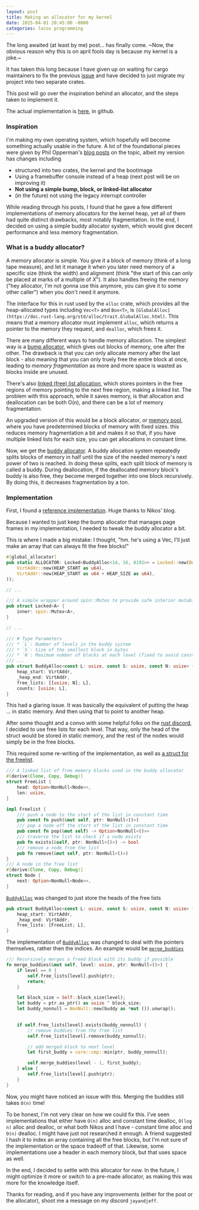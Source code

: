 ```yaml
---
layout: post
title: Making an allocator for my kernel
date: 2025-04-01 20:45:00 -0800
categories: locos programming
---
```


The long awaited (at least by me) post... has finally come. ~Now, the obvious reason why this is on april fools day is because my kernel is a joke.~

It has taken this long because I have given up on waiting for cargo maintainers to fix the previous [issue](https://github.com/rust-lang/cargo/issues/10444) and have decided to just migrate my project into two separate crates.

This post will go over the inspiration behind an allocator, and the steps taken to implement it.

The actual implementation is [here](https://github.com/Makonede/locos/blob/main/kernel/src/memory/alloc.rs), in github.

### Inspiration

I'm making my own operating system, which hopefully will become something actually usable in the future. A lot of the foundational pieces were given by Phil Opperman's [blog posts](https://os.phil-opp.com/) on the topic, albeit my version has changes including

- structured into two crates, the kernel and the bootimage
- Using a framebuffer console instead of a heap (next post will be on improving it)
- **Not using a simple bump, block, or linked-list allocator**
- (in the future) not using the legacy interrupt controller

While reading through his posts, I found that he gave a few different implementations of memory allocators for the kernel heap, yet all of them had quite distinct drawbacks, most notably fragmentation. In the end, I decided on using a simple buddy allocator system, which would give decent performance and less memory fragmentation.

### What is a buddy allocator?

A memory allocator is simple. You give it a block of memory (think of a long tape measure), and let it manage it when you later need memory of a specific size (think the width) and alignment (think "the start of this can only be placed at marks of a multiple of *X*"). It also handles freeing the memory ("hey allocator, I'm not gonna use this anymore, you can give it to some other caller") when you don't need it anymore.

The interface for this in rust used by the `alloc` crate, which provides all the heap-allocated types including `Vec<T>` and `Box<T>`, is `[GlobalAlloc](https://doc.rust-lang.org/std/alloc/trait.GlobalAlloc.html)`. This means that a memory allocator must implement `alloc`, which returns a pointer to the memory they request, and `dealloc`, which frees it.

There are many different ways to handle memory allocation. The simplest way is a [bump allocator](https://rust-hosted-langs.github.io/book/chapter-simple-bump.html), which gives out blocks of memory, one after the other. The drawback is that you can only allocate memory after the last block - also meaning that you can only truely free the entire block at once, leading to *memory fragmentation* as more and more space is wasted as blocks inside are unused.

There's also [linked (free) list allocation](https://en.wikipedia.org/wiki/Free_list), which stores pointers in the free regions of memory pointing to the next free region, making a linked list. The problem with this approach, while it saves memory, is that allocation and deallocation can be both O(n), and there can be a lot of memory fragmentation.

An upgraded version of this would be a block allocator, or [memory pool](https://en.wikipedia.org/wiki/Memory_pool), where you have predetermined blocks of memory with fixed sizes. this reduces memory fragmentation a bit and makes it so that, if you have multiple linked lists for each size, you can get allocations in constant time.

Now, we get the [buddy allocator](https://en.wikipedia.org/wiki/Buddy_memory_allocation). A buddy allocation system repeatedly splits blocks of memory in half until the size of the needed memory's next power of two is reached. In doing these splits, each split block of memory is called a buddy. During deallocation, if the deallocated memory block's buddy is also free, they become merged together into one block recursively. By doing this, it decreases fragmentation by a ton.

### Implementation

First, I found a [reference implementation](https://nfil.dev/kernel/rust/coding/rust-buddy-allocator/). Huge thanks to Nikos' blog.

Because I wanted to just keep the bump allocator that manages page frames in my implementation, I needed to tweak the buddy allocator a bit.

This is where I made a big mistake: I thought, "hm. he's using a Vec, I'll just make an array that can always fit the free blocks!"

```rs
#[global_allocator]
pub static ALLOCATOR: Locked<BuddyAlloc<14, 16, 8192>> = Locked::new(BuddyAlloc::new(
    VirtAddr::new(HEAP_START as u64),
    VirtAddr::new(HEAP_START as u64 + HEAP_SIZE as u64),
));

// ...

/// A simple wrapper around spin::Mutex to provide safe interior mutability
pub struct Locked<A> {
    inner: spin::Mutex<A>,
}

// ...

/// # Type Parameters
/// * `L`: Number of levels in the buddy system
/// * `S`: Size of the smallest block in bytes
/// * `N`: Maximum number of blocks at each level (fixed to avoid const generics)
/// ...
pub struct BuddyAlloc<const L: usize, const S: usize, const N: usize> {
    heap_start: VirtAddr,
    _heap_end: VirtAddr,
    free_lists: [[usize; N]; L],
    counts: [usize; L],
}
```

This had a glaring issue. It was basically the equivalent of putting the heap ... in static memory. And then using that to point to another heap.

After some thought and a convo with some helpful folks on the [rust discord](https://discord.com/invite/rust-lang-community), I decided to use free lists for each level. That way, only the head of the struct would be stored in static memory, and the rest of the nodes would simply be in the free blocks. 

This required some re-writing of the implementation, as well as [a struct for the freelist](https://github.com/Makonede/locos/blob/c0bfda6899ba9ec011b6b23312771f8c471035bf/kernel/src/memory/alloc.rs#L71). 

```rs
/// A linked list of free memory blocks used in the buddy allocator
#[derive(Clone, Copy, Debug)]
struct FreeList {
    head: Option<NonNull<Node>>,
    len: usize,
}

impl Freelist {
    /// push a node to the start of the list in constant time
    pub const fn push(&mut self, ptr: NonNull<()>)
    /// pop a node off the start of the list in constant time
    pub const fn pop(&mut self) -> Option<NonNull<()>>
    /// traverse the list to check if a node exists
    pub fn exists(&self, ptr: NonNull<()>) -> bool
    /// remove a node from the list
    pub fn remove(&mut self, ptr: NonNull<()>)
}
/// A node in the free list
#[derive(Clone, Copy, Debug)]
struct Node {
    next: Option<NonNull<Node>>,
}
```

[`BuddyAlloc`](https://github.com/Makonede/locos/blob/c0bfda6899ba9ec011b6b23312771f8c471035bf/kernel/src/memory/alloc.rs#L182) was changed to just store the heads of the free lists
```rs
pub struct BuddyAlloc<const L: usize, const S: usize, const N: usize> {
    heap_start: VirtAddr,
    _heap_end: VirtAddr,
    free_lists: [FreeList; L],
}
```

The implementation of [`BuddyAlloc`](https://github.com/Makonede/locos/blob/c0bfda6899ba9ec011b6b23312771f8c471035bf/kernel/src/memory/alloc.rs#L193) was changed to deal with the pointers themselves, rather then the indices. An example would be [`merge_buddies`](https://github.com/Makonede/locos/blob/c0bfda6899ba9ec011b6b23312771f8c471035bf/kernel/src/memory/alloc.rs#L278)

```rs
/// Recursively merges a freed block with its buddy if possible
fn merge_buddies(&mut self, level: usize, ptr: NonNull<()>) {
    if level == 0 {
        self.free_lists[level].push(ptr);
        return;
    }

    let block_size = Self::block_size(level);
    let buddy = ptr.as_ptr() as usize ^ block_size;
    let buddy_nonnull = NonNull::new(buddy as *mut ()).unwrap();

    
    if self.free_lists[level].exists(buddy_nonnull) {
        // remove buddies from the free list
        self.free_lists[level].remove(buddy_nonnull);

        // add merged block to next level
        let first_buddy = core::cmp::min(ptr, buddy_nonnull);

        self.merge_buddies(level - 1, first_buddy);
    } else {
        self.free_lists[level].push(ptr);
    }
}
```

Now, you might have noticed an issue with this. Merging the buddies still takes `O(n)` time! 

To be honest, I'm not very clear on how we could fix this. I've seen implementations that either have `O(n)` alloc and constant time dealloc, `O(log n)` alloc and dealloc, or what both Nikos and I have - constant time alloc and `O(n)` dealloc. I might have just not researched it enough. A friend suggested I hash it to index an array containing all the free blocks, but I'm not sure of the implementation or the space tradeoff of that. Likewise, some implementations use a header in each memory block, but that uses space as well.

In the end, I decided to settle with this allocator for now. In the future, I might optimize it more or switch to a pre-made allocator, as making this was more for the knowledge itself.

Thanks for reading, and if you have any improvements (either for the post or the allocator), shoot me a message on my discord `jayandjeff`.
